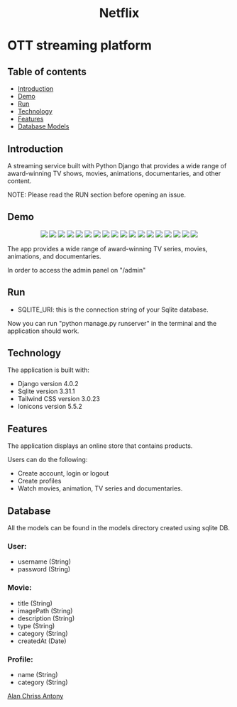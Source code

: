 <h1 align="center">Netflix<h1/>

# 	OTT streaming platform


## Table of contents

- [Introduction](#introduction)
- [Demo](#demo)
- [Run](#run)
- [Technology](#technology)
- [Features](#features)
- [Database Models](#database)

## Introduction

A streaming service built with Python Django that provides a wide range of award-winning TV shows, movies, animations, documentaries, and other content.


NOTE: Please read the RUN section before opening an issue.

## Demo

<p align="center">
<img src="https://imgur.com/fqpAj62.png"/>
<img src="https://imgur.com/qDyCbxT.png"/>
<img src="https://imgur.com/uyY2AUI.png"/>
<img src="https://imgur.com/blX9Tdh.png"/>
<img src="https://imgur.com/HZsTxnT.png"/>
<img src="https://imgur.com/Zzw7878.png"/>
<img src="https://imgur.com/4LnuNzz.png"/>
<img src="https://imgur.com/KJfJUdu.png"/>
<img src="https://imgur.com/ThCy4S6.png"/>
<img src="https://imgur.com/7wsAWZB.png"/>
<img src="https://imgur.com/Pu8Wet6.png"/>
<img src="https://imgur.com/CL5W2RP.png"/>
<img src="https://imgur.com/VeONxcy.png"/>
<img src="https://imgur.com/04vYrkl.png"/>
<img src="https://imgur.com/XBRNcC0.png"/>
<img src="https://imgur.com/GjmvkWs.png"/>
<img src="https://imgur.com/IXzkDJ1.png"/>
<img src="https://imgur.com/QoDs97B.png"/>
</p>


The app provides a wide range of award-winning TV series, movies, animations, and documentaries.

In order to access the admin panel on "/admin"

## Run


- SQLITE_URI: this is the connection string of your Sqlite database.

Now you can run "python manage.py runserver" in the terminal and the application should work.

## Technology

The application is built with:

- Django version 4.0.2
- Sqlite version 3.31.1
- Tailwind CSS version 3.0.23  
- Ionicons version 5.5.2


## Features

The application displays an online store that contains products.

Users can do the following:

- Create account, login or logout
- Create profiles
- Watch movies, animation, TV series and documentaries.


## Database

All the models can be found in the models directory created using sqlite DB.

### User:

- username (String)
- password (String)


### Movie:

- title (String)
- imagePath (String)
- description (String)
- type (String)
- category (String)
- createdAt (Date)

  
### Profile:
  
- name (String)
- category (String)  
  
  

[Alan Chriss Antony](https://github.com/alanchrissantony)
